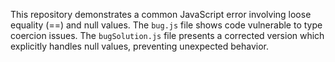 This repository demonstrates a common JavaScript error involving loose equality (==) and null values.  The `bug.js` file shows code vulnerable to type coercion issues. The `bugSolution.js` file presents a corrected version which explicitly handles null values, preventing unexpected behavior.